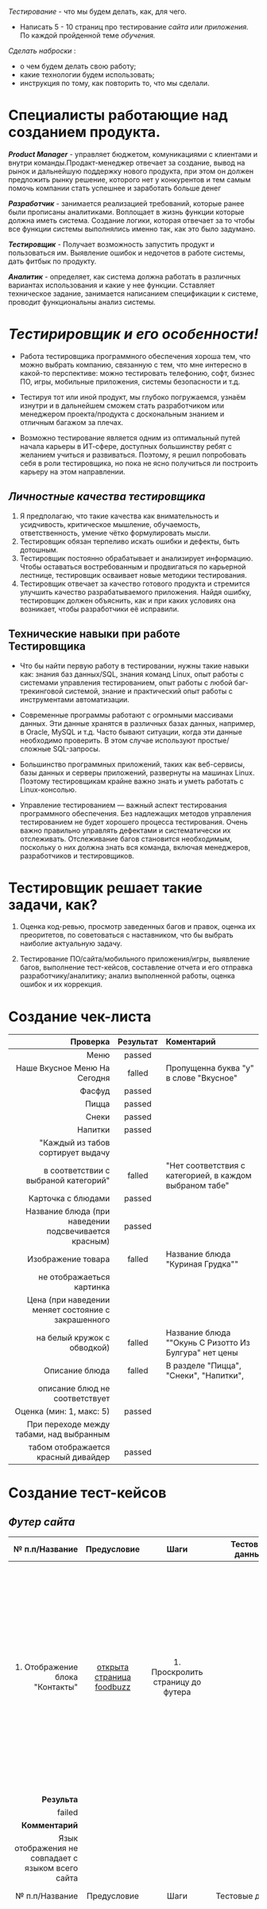  _Тестирование_ - что мы будем делать, как, для чего.
 
 * Написать 5 - 10 страниц про тестирование  _сайта или приложения._ По каждой пройденной теме _обучения._

 _Сделать наброски_ : 
- о чем  будем делать свою работу; 
- какие технологии  будем использовать; 
- инструкция по тому, как повторить то, что мы сделали.

# Специалисты работающие над созданием продукта.

**_Product Manager_** - управляет бюджетом, комуникациями с клиентами и внутри команды.Продакт-менеджер отвечает за создание, 
вывод на рынок и дальнейшую поддержку нового продукта, 
при этом он должен предложить рынку решение, 
которого нет у конкурентов и тем самым помочь компании стать успешнее и заработать больше денег

**_Разработчик_** - занимается реализацией требований, которые ранее были прописаны аналитиками.
Воплощает в жизнь функции которые должна иметь  система.
Создание логики, которая отвечает за то чтобы все функции системы выполнялись именно так, как это было задумано.

**_Тестировщик_** - Получает возможность запустить продукт и пользоваться им. Выявление ошибок и недочетов в работе системы, дать фитбык по продукту.

**_Аналитик_** - определяет, как система должна работать в различных вариантах использования и какие у нее функции.
Сставляет техническое задание, занимается написанием спецификации к системе, проводит функциональны анализ системы.

# _Тестирировщик и его особенности!_

*  Работа тестировщика программного обеспечения хороша тем, что можно выбрать компанию, связанную с тем, что мне интересно в какой-то перспективе: 
можно тестировать телефонию, софт, бизнес ПО, игры, мобильные приложения, системы безопасности и т.д. 

* Тестируя тот или иной продукт, мы глубоко  погружаемся, узнаём изнутри и в дальнейшем сможем стать разработчиком или менеджером 
проекта/продукта с доскональным знанием и отличным багажом за плечах.
* Возможно тестирование является одним из оптимальный путей начала карьеры в ИТ-сфере, доступных большинству ребят с желанием учиться и  развиваться. 
Поэтому, я решил попробовать себя в роли тестировщика, но пока не ясно получиться ли построить карьеру на этом направлении. 

## _Личностные качества тестировщика_

1. Я предполагаю, что такие качества как внимательность и усидчивость, критическое мышление, обучаемость, ответственность, умение чётко формулировать мысли.  
2. Тестировщик обязан терпеливо искать ошибки и дефекты, быть дотошным.
3. Тестировщик постоянно обрабатывает и анализирует информацию.
Чтобы оставаться востребованным и продвигаться по карьерной лестнице, тестировщик осваивает новые методики тестирования.
4. Тестировщик отвечает за качество готового продукта и стремится улучшить качество разрабатываемого приложения.
Найдя ошибку, тестировщик должен объяснить, как и при каких условиях она возникает, чтобы разработчики её исправили.

## Технические навыки при работе Тестировщика

* Что бы найти первую работу  в тестировании, нужны такие навыки как: знания баз данных/SQL, знания команд Linux, опыт работы с системами управления тестированием,
опыт работы с любой баг-трекинговой системой, знание и практический опыт работы с инструментами автоматизации.

*  Современные программы работают с огромными массивами данных. Эти данные хранятся в различных базах данных, например, в Oracle, MySQL и т.д.
 Часто бывают ситуации, когда эти данные необходимо проверить. В этом случае используют простые/сложные SQL-запросы.
      
* Большинство программных приложений, таких как веб-сервисы, базы данных и серверы приложений, развернуты на машинах Linux. 
Поэтому тестировщикам крайне важно знать и уметь работать с Linux-консолью.

* Управление тестированием — важный аспект тестирования программного обеспечения. Без надлежащих методов управления тестированием не будет хорошего процесса тестирования.
Очень важно правильно управлять дефектами и систематически их отслеживать. Отслеживание багов становится необходимым, поскольку о них должна знать вся команда,
включая менеджеров, разработчиков и тестировщиков.
        
# Тестировщик решает такие задачи, как? 

1. Оценка код-ревью, просмотр заведенных багов и правок, оценка их преоритетов, по советоваться с наставником, что бы выбрать наиболие актуальную задачу.  

2. Тестирование ПО/сайта/мобильного приложения/игры, выявление багов, выполнение тест-кейсов, составление отчета и его отправка разработчику/аналитику; анализ выполненной работы, оценка ошибок и их коррекция.

# Создание чек-листа 


|Проверка|Результат|Коментарий|
|-:|:-:|:-|
|Меню|passed||
|Наше Вкусное Меню На Сегодня|falled|Пропущенна буква "у" в слове "Вкусное"|
|Фасфуд|passed |
|Пицца|passed |
|Снеки|passed |
|Напитки|passed |
|"Каждый из табов сортирует выдачу
в соответствии с выбраной категорий"|falled|"Нет соответствия с категорией, в каждом выбраном  табе"|
|Карточка с блюдами|passed|
|Название блюда (при наведении подсвечивается красным)|passed|
|Изображение товара|falled|Название блюда "Куриная Грудка""
не отображаеться  картинка|
|Цена (при наведении меняет состояние с закрашенного
на белый кружок с обводкой)|falled|Название блюда ""Окунь С Ризотто Из Булгура" нет цены|
|Описание блюда|falled|В разделе "Пицца", "Снеки", "Напитки",
описание блюд  не соответствует|
|Оценка (мин: 1, макс: 5)|passed|
|При переходе между табами, над выбранным
табом отображается красный дивайдер|passed|

# Создание тест-кейсов

## _Футер сайта_

|№ п.п/Название|Предусловие|Шаги|Тестовые данные|Ожидаемый результат|
|-:|:-:|:-:|:-:|-:|
|1. Отображение блока "Контакты"|[открыта страница foodbuzz](https://test-stand.gb.ru/seminar_stands/foodbuzz/index.html)|1. Проскролить страницу до футера||"Слева в футере отображается блок ""Контакты"". Блок “Контакты” содержит адрес, номер телефона, email, контакт (skype) поддержки. Язык отображения совпадает с языком всего сайта. Возле каждого из контактов отображается иконка - у адреса домик, у телефона трубка, у сайта глобус и у поддержки наушники."|
|**Результа**| 
|failed|
|**Комментарий**|
|Язык отображения не совпадает с языком всего сайта|
|№ п.п/Название|Предусловие|Шаги|Тестовые данные|Ожидаемый результат|
|2. Отображение блока "Часы работы"|[открыта страница foodbuzz](https://test-stand.gb.ru/seminar_stands/foodbuzz/index.html)|1.Проскролить страницу до футера||В центре в футере отображается блок "Часы работы"."Часы работы" отображаются правее блока "Контакты" "Блок “Часы работы” содержит часы работы в формате: 00:00 am - 00:00 pm для дней недели: Суббота, Воскресенье, Понедельник и Вторник.|
|**Результат**|
|failed|
|**Коментарий**|
|Язык отображения не совпадает с языком всего сайта|
|№ п.п/Название|Предусловие|Шаги|Тестовые данные|Ожидаемый результат|
|3. Отображение блока "Подписка на рассылку"|[открыта страница foodbuzz](https://test-stand.gb.ru/seminar_stands/foodbuzz/index.html)|1.Проскролить страницу до футера||"Справа в футере отображается блок “Подписка на рассылку”. Блок “Подписка на рассылку” состоит из заголовка "Подпишитесь на рассылку", текста “Укажите email и получите 15% скидки”, поля “Введите email” с соответствующим плейсхолдером и кнопки "Подписаться".|
|**Результат**|
|failed|
|**Коментарий**|
|"Отображается заголовок "Подписка на рассылку"текст, “Подпишитесь на нашу рассылку! Обещаем, что спама не будет ”,плейсхолдер в поле ввода  email на английском языке "Your Email",  кнопка имеет текст на языке несовпадающем с языком всего сайта "Subscribe!".|
|№ п.п/Название|Предусловие|Шаги|Тестовые данные|Ожидаемый результат|
|4. Подписка на рассылку|[1. открыта страница foodbuzz](https://test-stand.gb.ru/seminar_stands/foodbuzz/index.html)  2. пользователь находится в футере страницы|1. Ввести валидный email в поле ввода "Введите email"|qa@foodbuzz.tech|email введен в поле|
|||2. Клик "Подписаться"||Открывается модальное окно "Вы подписаны"|
|||3. Клик на крестик||Модальное окно закрылось, пользователь остался в футере на той же странице|
|**Результат**|
|failed|
|**Коментарий**|
|Переход на страницу с ошибкой "401 Invalid credentials."|
|№ п.п/Название|Предусловие|Шаги|Тестовые данные|Ожидаемый результат|
|Переход в spotify|[1. открыта страница foodbuzz](https://test-stand.gb.ru/seminar_stands/foodbuzz/index.html)  2. пользователь находится в футере страницы|1. Клик на иконку spotify||В новой вкладке открылась профиль компании spotify|
|**Результат**|
|failed|
|**Коментарий**|
|Переход на главную страницу сайта|
|№ п.п/Название|Предусловие|Шаги|Тестовые данные|Ожидаемый результат|
|Переход в twitter|[1. открыта страница foodbuzz](https://test-stand.gb.ru/seminar_stands/foodbuzz/index.html)  2. пользователь находится в футере страницы|1. Клик на иконку twitter||В новой вкладке открылась профиль компании в twitter|
|**Результат**|
|failed|
|**Коментарий**|
|Переход на главную страницу сайта|
|№ п.п/Название|Предусловие|Шаги|Тестовые данные|Ожидаемый результат|
|Переход в dribble|[1. открыта страница foodbuzz](https://test-stand.gb.ru/seminar_stands/foodbuzz/index.html)  2. пользователь находится в футере страницы|1. Клик на иконку dribble||В новой вкладке открылась профиль компании в dribble|
|**Результат**|
|failed|
|**Коментарий**|
|Переход на главную страницу сайта|
|№ п.п/Название|Предусловие|Шаги|Тестовые данные|Ожидаемый результат|
|Переход в behance|[1. открыта страница foodbuzz](https://test-stand.gb.ru/seminar_stands/foodbuzz/index.html)  2. пользователь находится в футере страницы|1. Клик на иконку behance||В новой вкладке открылась профиль компании в behance|
|**Результат**|
|failed|
|**Коментарий**|
|Переход на главную страницу сайта|
|№ п.п/Название|Предусловие|Шаги|Тестовые данные|Ожидаемый результат|
|Переход в instagram|[1. открыта страница foodbuzz](https://test-stand.gb.ru/seminar_stands/foodbuzz/index.html)  2. пользователь находится в футере страницы|1. Клик на иконку instagram||В новой вкладке открылась профиль компании в instagram|
|**Результат**|
|failed|
|**Коментарий**|
|Переход на главную страницу сайта|